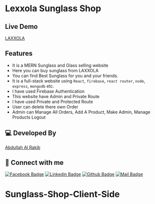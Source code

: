 # Lexxola Sunglass Shop

## Live Demo

[LAXXOLA](https://eye-spy-mern.web.app/)

## Features

- It is a MERN Sunglass and Glass selling website 
- Here you can buy sunglass from LAXXOLA
- You can find Best Sunglass for you and your friends.
- It is a full-stack website using `React`, `firebase`, `react router`, `node`, `express`, `mongodb` etc.
- I have used Firebase Authentication
- This website have Admin and Private Route
- I have used Private and Protected Route
- User can delete there own Order
- Admin can Manage All Orders, Add A Product, Make Admin, Manage Products Logout

## 💻 Developed By

[Abdullah Al Rakib](http://abdullahrakib.tk/)

## 🚀 Connect with me

[![Facebook Badge](https://img.shields.io/badge/Facebook-1877F2?style=for-the-badge&logo=facebook&logoColor=white)](https://facebook.com/arakib42)
[![Linkedin Badge](https://img.shields.io/badge/LinkedIn-0077B5?style=for-the-badge&logo=linkedin&logoColor=white)](https://www.linkedin.com/in/arakib42/)
[![Github Badge](https://img.shields.io/badge/GitHub-100000?style=for-the-badge&logo=github&logoColor=white)](https://github.com/arakib42)
[![Mail Badge](https://img.shields.io/badge/Gmail-D14836?style=for-the-badge&logo=gmail&logoColor=white)](mailto:abdullah.rakib.dev@gmail.com)
# Sunglass-Shop-Client-Side
